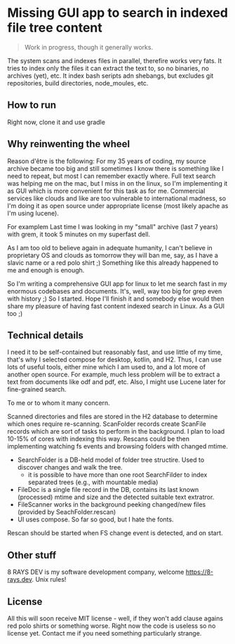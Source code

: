 # Missing GUI app to search in indexed file tree content

> Work in progress, though it generally works.

The system scans and indexes files in parallel, therefire works very fats. It tries to index only the
files it can extract the text to, so no binaries, no archives (yet), etc. It index bash seripts adn 
shebangs, but excludes git repositories, build directories, node_moules, etc.

## How to run

Right now, clone it and use gradle

## Why reinwenting the wheel

Reason d'être is the following: For my 35 years of coding, my source archive became too big and still sometimes
I know there is something like I need to repeat, but most I can remember exactly where. Full text search was helping
me on the mac, but I miss in on the linux, so I'm implementing it as GUI which is more convenient for this task as
for me. Commercial services like clouds and like are too vulnerable to international madness, so I'm doing it as open source under appropriate license (most likely apache as I'm using lucene).

For examplem Last time I was looking in my "small" archive (last 7 years) with grem, it took 5 minutes on my superfast dell.

As I am too old to believe again in adequate humanity, I can't believe in proprietary OS and
clouds as tomorrow they will ban me, say, as I have a slavic name or a red polo shirt ;) Something like this already happened to me and enough is enough.

So I'm writing a comprehensive GUI app for linux to let me search fast in my enormous codebases and 
documents. It's, well, way too big for grep even with history ;) So I started. Hope I'll finish it and somebody else would then share my pleasure of having fast content indexed search in Linux. As a GUI too ;)

## Technical details

I need it to be self-contained but reasonably fast, and use little of my time, that's why I selected compose for desktop, kotlin, and H2. Thus, I can use lots of useful tools, either mine which I am used to, and a lot more of another open source. For example, much less problem will be to extract a text from documents like odf and pdf, etc. Also, I might use Lucene later for fine-grained search. 

To me or to whom it many concern.

Scanned directories and files are stored in the H2 database to determine which ones require re-scanning.
ScanFolder records create ScanFile records which are sort of tasks to perform in the background. I plan to load 10-15% of cores with indexing this way. Rescans could be then implementing watching fs events and browsing folders with changed mtime.

- SearchFolder is a DB-held model of folder tree structire. Used to discover changes and walk the tree.
  - it is possible to have more than one root SearchFilder to index separated trees (e.g., with mountable media)
- FileDoc is a single file record in the DB, contains its last known (processed) mtime and size and the detected suitable text extratror.
- FileScanner works in the background peeking changed/new files (provided by SeachFolder.rescan)
- UI uses compose. So far so good, but I hate the fonts.

Rescan should be started when FS change event is detected, and on start.

## Other stuff

8 RAYS DEV is my software development company, welcome https://8-rays.dev. Unix rules!

## License

All this will soon receive MIT license - well, if they won't add clause agains red polo shirts or something worse. Right now the code is useless so no license yet. Contact me if you need something particularly strange.